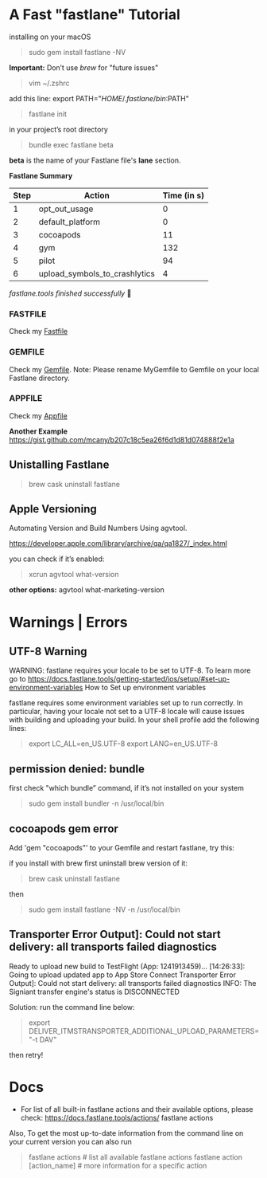 # A Fast "fastlane" Tutorial

installing on your macOS

> sudo gem install fastlane -NV 

**Important:** Don’t use *brew* for "future issues"

> vim  ~/.zshrc

add this line: export PATH="$HOME/.fastlane/bin:$PATH"

> fastlane init 

in your project’s root directory

> bundle exec fastlane beta  

**beta** is the name of your Fastlane file's **lane** section.

**Fastlane Summary**

| Step | Action | Time (in s) |
|--|--|--|
| 1 | opt_out_usage | 0 |
| 2 | default_platform | 0 |
| 3 | cocoapods | 11 |
| 4 | gym | 132 |
| 5 | pilot | 94 |
| 6 | upload_symbols_to_crashlytics | 4 |

*fastlane.tools finished successfully* 🎉

### FASTFILE

Check my [Fastfile](Fastfile)

### GEMFILE

Check my [Gemfile](MyGemfile). Note: Please rename MyGemfile to Gemfile on your local Fastlane directory.

### APPFILE

Check my [Appfile](Appfile)

**Another Example**
https://gist.github.com/mcany/b207c18c5ea26f6d1d81d074888f2e1a

## Unistalling Fastlane

> brew cask uninstall fastlane

## Apple Versioning

Automating Version and Build Numbers Using agvtool.

https://developer.apple.com/library/archive/qa/qa1827/_index.html

you can check if it’s enabled:

> xcrun agvtool what-version

**other options:**
agvtool what-marketing-version

# Warnings | Errors

## UTF-8 Warning

WARNING: fastlane requires your locale to be set to UTF-8. To learn more go to 
https://docs.fastlane.tools/getting-started/ios/setup/#set-up-environment-variables
How to Set up environment variables

fastlane requires some environment variables set up to run correctly. In particular, having your locale not set to a UTF-8 locale will cause issues with building and uploading your build. In your shell profile add the following lines:

> export LC_ALL=en_US.UTF-8
> export LANG=en_US.UTF-8


## permission denied: bundle

first check "which bundle” command, if it’s not installed on your system

> sudo gem install bundler -n /usr/local/bin

## cocoapods gem error

 Add 'gem "cocoapods"' to your Gemfile and restart fastlane, try this:

if you install with brew first uninstall brew version of it:

> brew cask uninstall fastlane

then
> sudo gem install fastlane -NV -n /usr/local/bin


## Transporter Error Output]: Could not start delivery: all transports failed diagnostics

Ready to upload new build to TestFlight (App: 1241913459)...
[14:26:33]: Going to upload updated app to App Store Connect
Transporter Error Output]: Could not start delivery: all transports failed diagnostics
INFO: The Signiant transfer engine's status is DISCONNECTED

Solution: 
run the command line below:

> export DELIVER_ITMSTRANSPORTER_ADDITIONAL_UPLOAD_PARAMETERS="-t DAV"

then retry!

# Docs

* For list of all built-in fastlane actions and their available options, please check: https://docs.fastlane.tools/actions/
fastlane actions

Also, To get the most up-to-date information from the command line on your current version you can also run

> fastlane actions # list all available fastlane actions
> fastlane action [action_name] # more information for a specific action


